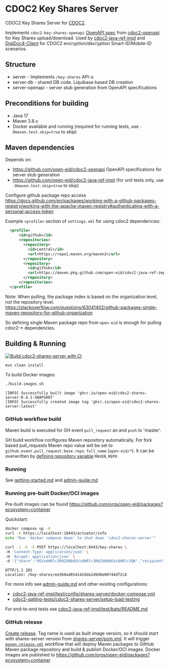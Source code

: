 # CDOC2 Key Shares Server

CDOC2 Key Shares Server for [CDOC2](https://open-eid.github.io/CDOC2/). 

Implements `cdoc2-key-shares-openapi` [OpenAPI spec](https://github.com/open-eid/cdoc2-openapi/blob/master/cdoc2-key-shares-openapi.yaml) from [cdoc2-openapi](https://github.com/open-eid/cdoc2-openapi/)
for Key Shares upload/download. Used by [cdoc2-java-ref-impl](https://github.com/open-eid/cdoc2-java-ref-impl) 
and [DigiDoc4-Client](https://github.com/open-eid/DigiDoc4-Client) for CDOC2 encryption/decryption Smart-ID/Mobile-ID scenarios.

## Structure

  - server              - Implements `/key-shares` API-s. 
  - server-db           - shared DB code. Liquibase based DB creation
  - server-openapi      - server stub generation from OpenAPI specifications


## Preconditions for building
* Java 17
* Maven 3.8.x
* Docker available and running (required for running tests, use `-Dmaven.test.skip=true` to skip)

## Maven dependencies

Depends on:
* https://github.com/open-eid/cdoc2-openapi OpenAPI specifications for server stub generation
* https://github.com/open-eid/cdoc2-java-ref-impl (for unit tests only, use `-Dmaven.test.skip=true` to skip)

Configure github package repo access
https://docs.github.com/en/packages/working-with-a-github-packages-registry/working-with-the-apache-maven-registry#authenticating-with-a-personal-access-token

Example `<profile>` section of `settings.xml` for using cdoc2 dependencies:
```xml
  <profile>
      <id>github</id>
      <repositories>
        <repository>
          <id>central</id>
          <url>https://repo1.maven.org/maven2</url>
        </repository>
        <repository>
          <id>github</id>
          <url>https://maven.pkg.github.com/open-eid/cdoc2-java-ref-impl</url>
        </repository>
      </repositories>
  </profile>
```

Note: When pulling, the package index is based on the organization level, not the repository level.
https://stackoverflow.com/questions/63041402/github-packages-single-maven-repository-for-github-organization

So defining single Maven package repo from `open-eid` is enough for pulling cdoc2-* dependencies.

## Building & Running

[![Build cdoc2-shares-server with CI](https://github.com/open-eid/cdoc2-shares-server/actions/workflows/maven.yml/badge.svg)](https://github.com/open-eid/cdoc2-shares-server/actions/workflows/maven.yml)

```bash
mvn clean install
```

To build Docker images:
```bash
./build-images.sh
```
```
[INFO] Successfully built image 'ghcr.io/open-eid/cdoc2-shares-server:0.4.1-SNAPSHOT'
[INFO] Successfully created image tag 'ghcr.io/open-eid/cdoc2-shares-server:latest'
```

### GitHub workflow build

Maven build is executed for GH event `pull_request` an and `push` to 'master'.

GH build workflow configures Maven repository automatically. For fork based pull_requests
Maven repo value will be set to `github.event.pull_request.base.repo.full_name` (`open-eid/*`). It can be overwritten
by [defining repository variable](https://docs.github.com/en/actions/writing-workflows/choosing-what-your-workflow-does/variables#creating-configuration-variables-for-a-repository)
`MAVEN_REPO`


### Running

See [getting-started.md](getting-started.md) and  [admin-guide.md](admin-guide.md)

### Running pre-built Docker/OCI images

Pre-built images can be found <https://github.com/orgs/open-eid/packages?ecosystem=container>

Quickstart:
```bash
docker compose up -d
curl -k https://localhost:18443/actuator/info
echo "Run 'docker compose down' to shut down 'cdoc2-shares-server'"
```

```bash
curl -i -k -X POST https://localhost:8443/key-shares \
-H 'Content-Type: application/json' \
-H 'Accept: application/json' \
-d '{"share":"dGVzdHRlc3R0ZXN0dGVzdHRlc3R0ZXN0dGVzdHRlc3QK","recipient":"etsi/PNOEE-30303039914"}'
```
```
HTTP/1.1 201 
Location: /key-shares/ee368ad654142dda1d9d8e00744df2c8
```

For more info see [admin-guide.md](admin-guide.md) and other existing configurations:

* [cdoc2-java-ref-impl/test/config/shares-server/docker-compose.yml](https://github.com/open-eid/cdoc2-java-ref-impl/blob/master/test/config/shares-server/docker-compose.yml)
* [cdoc2-gatling-tests/cdoc2-shares-server/setup-load-testing](https://github.com/open-eid/cdoc2-gatling-tests/tree/master/cdoc2-shares-server/setup-load-testing)

For end-to-end tests see
[cdoc2-java-ref-impl/test/bats/README.md](https://github.com/open-eid/cdoc2-java-ref-impl/tree/master/test#running-smart-idmobile-id-tests-experimental)

### GitHub release

[Create release](https://docs.github.com/en/repositories/releasing-projects-on-github/managing-releases-in-a-repository#creating-a-release). Tag name is used as built image version, so it should start with shares-server version 
from [shares-server/pom.xml](shares-server/pom.xml).
It will trigger [`maven-release.yml`](.github/workflows/maven-release.yml) workflow that will deploy Maven packages to GitHub Maven package repository
and build & publish Docker/OCI images. Docker images are published to <https://github.com/orgs/open-eid/packages?ecosystem=container>

